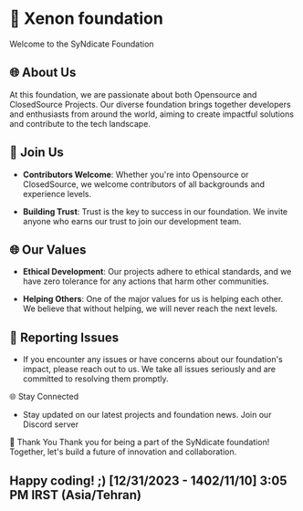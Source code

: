 # 🚀 Xenon foundation

Welcome to the SyNdicate Foundation

## 🌐 About Us

At this foundation, we are passionate about both Opensource and ClosedSource Projects. Our diverse foundation brings together developers and enthusiasts from around the world, aiming to create impactful solutions and contribute to the tech landscape.

## 🤝 Join Us

- **Contributors Welcome**: Whether you're into Opensource or ClosedSource, we welcome contributors of all backgrounds and experience levels.

- **Building Trust**: Trust is the key to success in our foundation. We invite anyone who earns our trust to join our development team.

## 🌐 Our Values

- **Ethical Development**: Our projects adhere to ethical standards, and we have zero tolerance for any actions that harm other communities.

- **Helping Others**: One of the major values for us is helping each other. We believe that without helping, we will never reach the next levels.

## 🚨 Reporting Issues
- If you encounter any issues or have concerns about our foundation's impact, please reach out to us. We take all issues seriously and are committed to resolving them promptly.

🌐 Stay Connected
- Stay updated on our latest projects and foundation news. Join our Discord server

🙌 Thank You
Thank you for being a part of the SyNdicate foundation! Together, let's build a future of innovation and collaboration.


## Happy coding! ;) [12/31/2023 - 1402/11/10] 3:05 PM IRST (Asia/Tehran)
